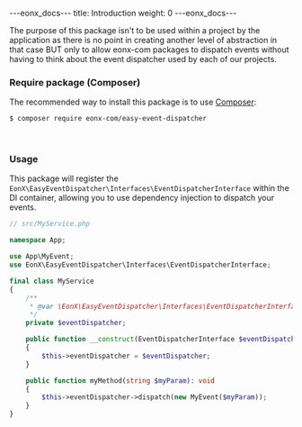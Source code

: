 ---eonx_docs---
title: Introduction
weight: 0
---eonx_docs---

The purpose of this package isn't to be used within a project by the application as there is no point in creating
another level of abstraction in that case BUT only to allow eonx-com packages to dispatch events without
having to think about the event dispatcher used by each of our projects.

### Require package (Composer)

The recommended way to install this package is to use [Composer][1]:

```bash
$ composer require eonx-com/easy-event-dispatcher
```

<br>

### Usage

This package will register the `EonX\EasyEventDispatcher\Interfaces\EventDispatcherInterface` within the DI container,
allowing you to use dependency injection to dispatch your events.

```php
// src/MyService.php

namespace App;

use App\MyEvent;
use EonX\EasyEventDispatcher\Interfaces\EventDispatcherInterface;

final class MyService
{
    /**
     * @var \EonX\EasyEventDispatcher\Interfaces\EventDispatcherInterface
     */
    private $eventDispatcher;

    public function __construct(EventDispatcherInterface $eventDispatcher)
    {
        $this->eventDispatcher = $eventDispatcher;
    }

    public function myMethod(string $myParam): void
    {
        $this->eventDispatcher->dispatch(new MyEvent($myParam));
    }
}
```

[1]: https://getcomposer.org/
